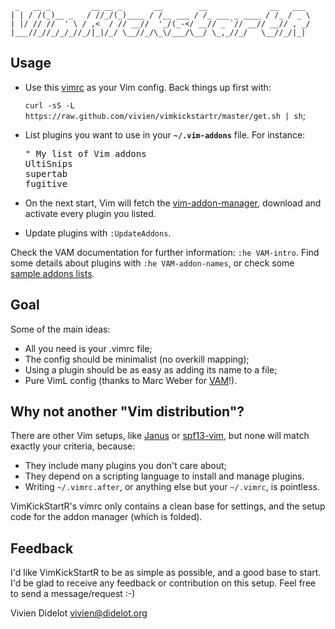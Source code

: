      _   __ _         __ __ _       __        __              __   ___
    | | / /(_)__ _   / //_/(_)____ / /__ ___ / /_ ___ _ ____ / /_ / _ \
    | |/ // //  ' \ / ,<  / // __//  '_/(_-</ __// _ `// __// __// , _/
    |___//_//_/_/_//_/|_|/_/ \__//_/\_\/___/\__/ \_,_//_/   \__//_/|_|

Usage
-----

* Use this [vimrc](https://github.com/vivien/vimkickstartr/blob/master/vimrc) as
  your Vim config. Back things up first with:

  `curl -sS -L https://raw.github.com/vivien/vimkickstartr/master/get.sh | sh`;

* List plugins you want to use in your **`~/.vim-addons`** file. For instance:
  <pre>
  " My list of Vim addons
  UltiSnips
  supertab
  fugitive
  </pre>

* On the next start, Vim will fetch the
  [vim-addon-manager](https://github.com/MarcWeber/vim-addon-manager), download
  and activate every plugin you listed.

* Update plugins with `:UpdateAddons`.

Check the VAM documentation for further information: `:he VAM-intro`.
Find some details about plugins with `:he VAM-addon-names`, or check some
[sample addons lists](https://github.com/vivien/vimkickstartr/tree/master/lists).

Goal
----

Some of the main ideas:

* All you need is your .vimrc file;
* The config should be minimalist (no overkill mapping);
* Using a plugin should be as easy as adding its name to a file;
* Pure VimL config (thanks to Marc Weber for 
  [VAM](https://github.com/MarcWeber/vim-addon-manager)!).

Why not another "Vim distribution"?
-----------------------------------

There are other Vim setups, like [Janus](https://github.com/carlhuda/janus)
or [spf13-vim](https://github.com/spf13/spf13-vim), but none will match exactly
your criteria, because:

* They include many plugins you don't care about;
* They depend on a scripting language to install and manage plugins.
* Writing `~/.vimrc.after`, or anything else but your `~/.vimrc`, is pointless.

VimKickStartR's vimrc only contains a clean base for settings, and the setup
code for the addon manager (which is folded).

Feedback
--------

I'd like VimKickStartR to be as simple as possible, and a good base to start.
I'd be glad to receive any feedback or contribution on this setup.
Feel free to send a message/request :-)



Vivien Didelot <vivien@didelot.org>
